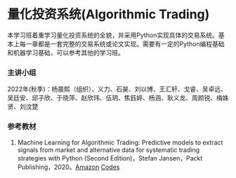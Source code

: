 # 量化投资系统(Algorithmic Trading)

本学习班着重学习量化投资系统的全貌，并采用Python实现具体的交易系统。基本上每一章都是一套完整的交易系统或论文实现。需要有一定的Python编程基础和机器学习基础，可以参考其他的学习班。

### 主讲小组

2022年(秋季)：杨晨熙（组织）、义力、石昊、刘以博、王汇轩、戈睿、吴卓远、吴廷安、邱子欣、于晓萍、赵欣玮、伍玥、焦鈺婷、杨涵、耿义龙、周颜锐、梅姝贤、刘汶楚





### 参考教材

1. Machine Learning for Algorithmic Trading: Predictive models to extract signals from market and alternative data for systematic trading strategies with Python (Second Edition)，Stefan Jansen，Packt Publishing，2020。[Amazon](https://www.amazon.com/Machine-Learning-Algorithmic-Trading-alternative/dp/1839217715?pf_rd_r=GZH2XZ35GB3BET09PCCA&pf_rd_p=c5b6893a-24f2-4a59-9d4b-aff5065c90ec&pd_rd_r=91a679c7-f069-4a6e-bdbb-a2b3f548f0c8&pd_rd_w=2B0Q0&pd_rd_wg=GMY5S&ref_=pd_gw_ci_mcx_mr_hp_d) [Codes](https://github.com/stefan-jansen/machine-learning-for-trading)


